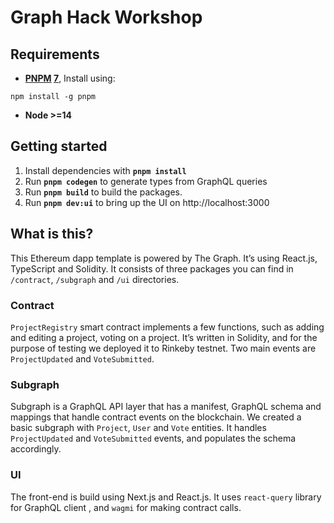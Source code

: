 # Graph Hack Workshop

## Requirements

- **[PNPM] [7](https://pnpm.io/installation)**,
  Install using:

```
npm install -g pnpm
```

- **Node >=14**

[pnpm]: https://pnpm.io/

## Getting started

1. Install dependencies with **`pnpm install`**
2. Run **`pnpm codegen`** to generate types from GraphQL queries
3. Run **`pnpm build`** to build the packages.
4. Run **`pnpm dev:ui`** to bring up the UI on http://localhost:3000

## What is this?

This Ethereum dapp template is powered by The Graph. It’s using React.js, TypeScript and Solidity.
It consists of three packages you can find in `/contract`, `/subgraph` and `/ui` directories.

### Contract

`ProjectRegistry` smart contract implements a few functions, such as adding and editing a project, voting on a project. It’s written in Solidity, and for the purpose of testing we deployed it to Rinkeby testnet. Two main events are `ProjectUpdated` and `VoteSubmitted`.

### Subgraph

Subgraph is a GraphQL API layer that has a manifest, GraphQL schema and mappings that handle contract events on the blockchain. We created a basic subgraph with `Project`, `User` and `Vote` entities. It handles `ProjectUpdated` and `VoteSubmitted` events, and populates the schema accordingly.

### UI

The front-end is build using Next.js and React.js. It uses `react-query` library for GraphQL client , and `wagmi` for making contract calls.
